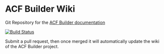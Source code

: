 # ACF Builder Wiki
Git Repository for the [ACF Builder documentation](https://github.com/StoutLogic/acf-builder/wiki)

[![Build Status](https://travis-ci.org/StoutLogic/acf-builder-wiki.svg?branch=master)](https://travis-ci.org/StoutLogic/acf-builder-wiki)

Submit a pull request, then once merged it will automatically update the wiki of the ACF Builder project.
